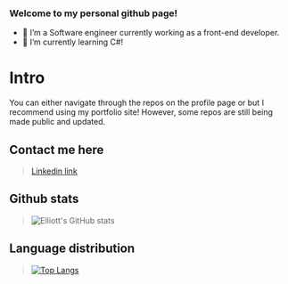 ### Welcome to my personal github page!

- 🔭 I’m a Software engineer currently working as a front-end developer.
- 🌱 I’m currently learning C#!

# Intro

You can either navigate through the repos on the profile page or but I recommend using my portfolio site! However, some repos are still being made public and updated.

## Contact me here

> [Linkedin link](https://www.linkedin.com/in/elliott-s-115a17219/)






## Github stats

> ![Elliott's GitHub stats](https://github-readme-stats.vercel.app/api?username=stevens-97&theme=slateorange&count_private=true)

## Language distribution

> [![Top Langs](https://github-readme-stats.vercel.app/api/top-langs/?username=stevens-97&theme=slateorange&layout=compact)](https://github.com/stevens-97/github-readme-stats)


